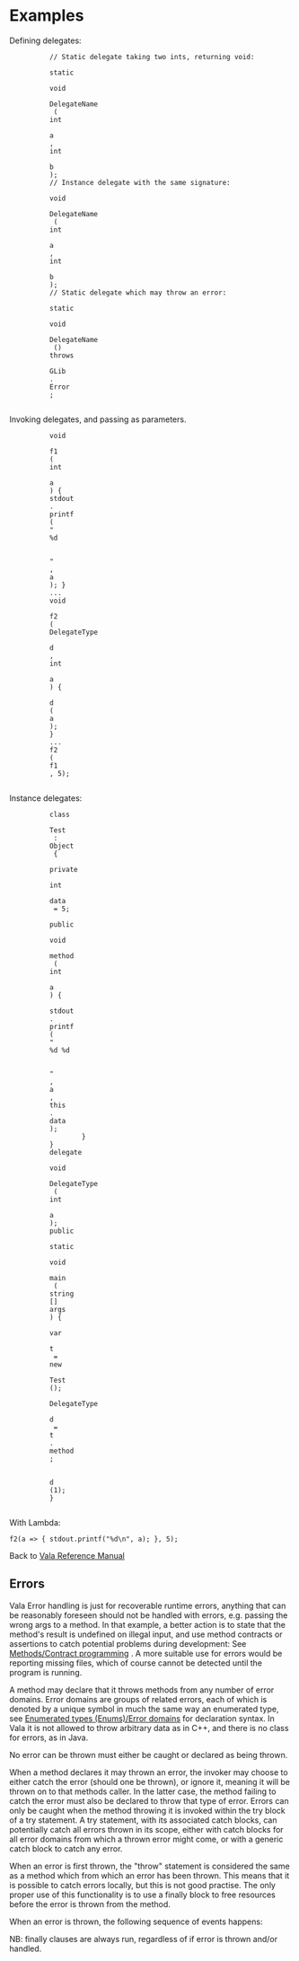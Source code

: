 

Examples
========

Defining delegates:

``` {.vala}
          // Static delegate taking two ints, returning void:
          
          static
           
          void
           
          DelegateName
           (
          int
           
          a
          , 
          int
           
          b
          );
          // Instance delegate with the same signature:
          
          void
           
          DelegateName
           (
          int
           
          a
          , 
          int
           
          b
          );
          // Static delegate which may throw an error:
          
          static
           
          void
           
          DelegateName
           () 
          throws
           
          GLib
          .
          Error
          ;
        
```

Invoking delegates, and passing as parameters.

``` {.vala}
          void
           
          f1
          (
          int
           
          a
          ) { 
          stdout
          .
          printf
          (
          "
          %d
          
          
          "
          , 
          a
          ); }
          ...
          void
           
          f2
          (
          DelegateType
           
          d
          , 
          int
           
          a
          ) {
                  
          d
          (
          a
          );
          }
          ...
          f2
          (
          f1
          , 5);
        
```

Instance delegates:

``` {.vala}
          class
           
          Test
           : 
          Object
           {
                  
          private
           
          int
           
          data
           = 5;
                  
          public
           
          void
           
          method
           (
          int
           
          a
          ) {
                 
          stdout
          .
          printf
          (
          "
          %d %d
          
          
          "
          , 
          a
          , 
          this
          .
          data
          );
                  }
          }
          delegate
           
          void
           
          DelegateType
           (
          int
           
          a
          );
          public
           
          static
           
          void
           
          main
           (
          string
          [] 
          args
          ) {
                  
          var
           
          t
           = 
          new
           
          Test
          ();
                  
          DelegateType
           
          d
           = 
          t
          .
          method
          ;
                  
                  
          d
          (1);
          }
        
```

With Lambda:

    f2(a => { stdout.printf("%d\n", a); }, 5);

Back to [Vala Reference Manual](http://wiki.gnome.org/action/show/Projects/Vala/Manual/Export/Vala/Manual#)



Errors
------

Vala Error handling is just for recoverable runtime errors, anything that can be reasonably foreseen should not be handled with errors, e.g.
passing the wrong args to a method. In that example, a better action is to state that the method's result is undefined on illegal input, and use method contracts or assertions to catch potential problems during development: See [Methods/Contract programming](http://wiki.gnome.org/action/show/Projects/Vala/Manual/Export/Vala/Manual/Methods#Contract_programming)
. A more suitable use for errors would be reporting missing files, which of course cannot be detected until the program is running.

A method may declare that it throws methods from any number of error domains. Error domains are groups of related errors, each of which is denoted by a unique symbol in much the same way an enumerated type, see
[Enumerated types (Enums)/Error domains](http://wiki.gnome.org/action/show/Projects/Vala/Manual/Export/Vala/Manual/Enumerated%20types%20%28Enums%29#Error_domains)
for declaration syntax. In Vala it is not allowed to throw arbitrary data as in C++, and there is no class for errors, as in Java.

No error can be thrown must either be caught or declared as being thrown.

When a method declares it may thrown an error, the invoker may choose to either catch the error (should one be thrown), or ignore it, meaning it will be thrown on to that methods caller. In the latter case, the method failing to catch the error must also be declared to throw that type of error. Errors can only be caught when the method throwing it is invoked within the try block of a try statement. A try statement, with its associated catch blocks, can potentially catch all errors thrown in its scope, either with catch blocks for all error domains from which a thrown error might come, or with a generic catch block to catch any error.

When an error is first thrown, the "throw" statement is considered the same as a method which from which an error has been thrown. This means that it is possible to catch errors locally, but this is not good practise. The only proper use of this functionality is to use a finally block to free resources before the error is thrown from the method.

When an error is thrown, the following sequence of events happens:

NB: finally clauses are always run, regardless of if error is thrown and/or handled.



